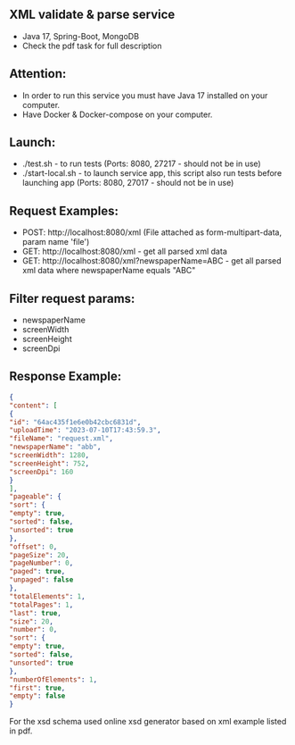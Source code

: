 XML validate & parse service
-
- Java 17, Spring-Boot, MongoDB
- Check the pdf task for full description

Attention:
-
- In order to run this service you must have Java 17 installed on your computer.
- Have Docker & Docker-compose on your computer.

Launch:
-
- ./test.sh - to run tests (Ports: 8080, 27217 - should not be in use)
- ./start-local.sh - to launch service app, this script also run tests before launching app (Ports: 8080, 27017 - should not be in use)

Request Examples:
-
- POST: http://localhost:8080/xml (File attached as form-multipart-data, param name 'file')
- GET: http://localhost:8080/xml - get all parsed xml data
- GET: http://localhost:8080/xml?newspaperName=ABC - get all parsed xml data where newspaperName equals "ABC"

Filter request params:
-
- newspaperName
- screenWidth
- screenHeight
- screenDpi

Response Example:
-
```json
{
"content": [
{
"id": "64ac435f1e6e0b42cbc6831d",
"uploadTime": "2023-07-10T17:43:59.3",
"fileName": "request.xml",
"newspaperName": "abb",
"screenWidth": 1280,
"screenHeight": 752,
"screenDpi": 160
}
],
"pageable": {
"sort": {
"empty": true,
"sorted": false,
"unsorted": true
},
"offset": 0,
"pageSize": 20,
"pageNumber": 0,
"paged": true,
"unpaged": false
},
"totalElements": 1,
"totalPages": 1,
"last": true,
"size": 20,
"number": 0,
"sort": {
"empty": true,
"sorted": false,
"unsorted": true
},
"numberOfElements": 1,
"first": true,
"empty": false
}
```

For the xsd schema used online xsd generator based on xml example listed in pdf.